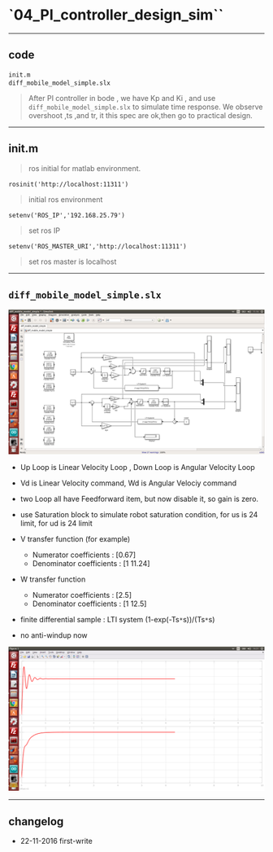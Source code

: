 
# `04_PI_controller_design_sim``

----
## code
    init.m
    diff_mobile_model_simple.slx

> After PI controller in bode , we have Kp and Ki , and use `diff_mobile_model_simple.slx` to simulate time response.
> We observe overshoot ,ts ,and tr, it this spec are ok,then go to practical design.

----
## init.m
>ros initial for matlab environment. 

    rosinit('http://localhost:11311')
>initial ros environment

    setenv('ROS_IP','192.168.25.79')
>set ros IP

    setenv('ROS_MASTER_URI','http://localhost:11311')
>set ros master is localhost

----
## `diff_mobile_model_simple.slx`
![](https://github.com/ChingHengWang/mobile_mimo/blob/master/04_PI_controller_design_sim/fig/diff_mobile_model_simple.png) 

* Up Loop is Linear Velocity Loop , Down Loop is Angular Velocity Loop

* Vd is Linear Velocity command, Wd is Angular Velociy command

* two Loop all have Feedforward item, but now disable it, so gain is zero.
* use Saturation block to simulate robot saturation condition, for us is 24 limit, for ud is 24 limit

* V transfer function (for example)
  * Numerator coefficients : [0.67]
  * Denominator coefficients : [1 11.24]

* W transfer function 
  * Numerator coefficients : [2.5]
  * Denominator coefficients : [1 12.5]  

* finite differential sample : LTI system (1-exp(-Ts`*`s))/(Ts`*`s)
* no anti-windup now
 
![](https://github.com/ChingHengWang/mobile_mimo/blob/master/04_PI_controller_design_sim/fig/time_response.png) 

----
## changelog
* 22-11-2016 first-write	
